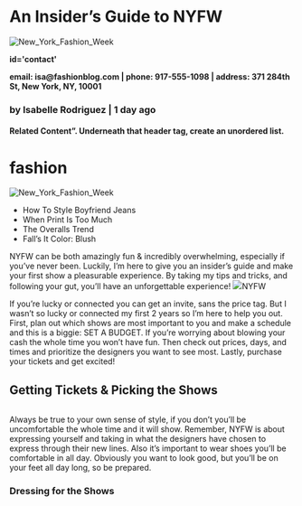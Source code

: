 <!DOCTYPE html>
<html>
</html>
<head>
  <title>Everyday with isa</title>
  <img src="
"/>

</head>
<body>
<h1>An Insider’s Guide to NYFW</h1>
<img src="week.png" alt="New_York_Fashion_Week"/>

<div>

  <strong>
    
  id='contact'
  </div>
  <p>
   email: isa@fashionblog.com | phone: 917-555-1098 | address: 371 284th St, New York, NY, 10001 
   </strong>
    </p>
 
<h3>by Isabelle Rodriguez | 1 day ago
  </h3>
  <h4>Related Content”. Underneath that header tag, create an unordered list.
    </h4> 
    <h1>fashion</h1>
    <img src="new.png" alt="New_York_Fashion_Week"/>
    <ul> 
      <li>How To Style Boyfriend Jeans</li>
      <li>When Print Is Too Much</li>
      <li>The Overalls Trend</li>
      <li>Fall’s It Color: Blush</li>
      </ul>
      
      
<p>NYFW can be both amazingly fun & incredibly overwhelming, especially if you’ve never been. Luckily, I’m here to give you an insider’s guide and make your first show a pleasurable experience. By taking my tips and tricks, and following your gut, you’ll have an unforgettable experience!
  <img src="https://en.wikipedia.org/wiki/New_York_Fashion_Week" target ="_blank">NYFW<aA>
  </p>If you’re lucky or connected you can get an invite, sans the price tag. But I wasn’t so lucky or connected my first 2 years so I’m here to help you out. First, plan out which shows are most important to you and make a schedule and this is a biggie: SET A BUDGET. If you’re worrying about blowing your cash the whole time you won’t have fun. Then check out prices, days, and times and prioritize the designers you want to see most. Lastly, purchase your tickets and get excited!
  <p>
    </p>
  <h2>Getting Tickets & Picking the Shows</h2>
  <img src="
  "/>
  <p>Always be true to your own sense of style, if you don’t you’ll be uncomfortable the whole time and it will show. Remember, NYFW is about expressing yourself and taking in what the designers have chosen to express through their new lines. Also it’s important to wear shoes you’ll be comfortable in all day. Obviously you want to look good, but you’ll be on your feet all day long, so be prepared.
    </p>
  <h3>Dressing for the Shows<h3>
    

















</body>

